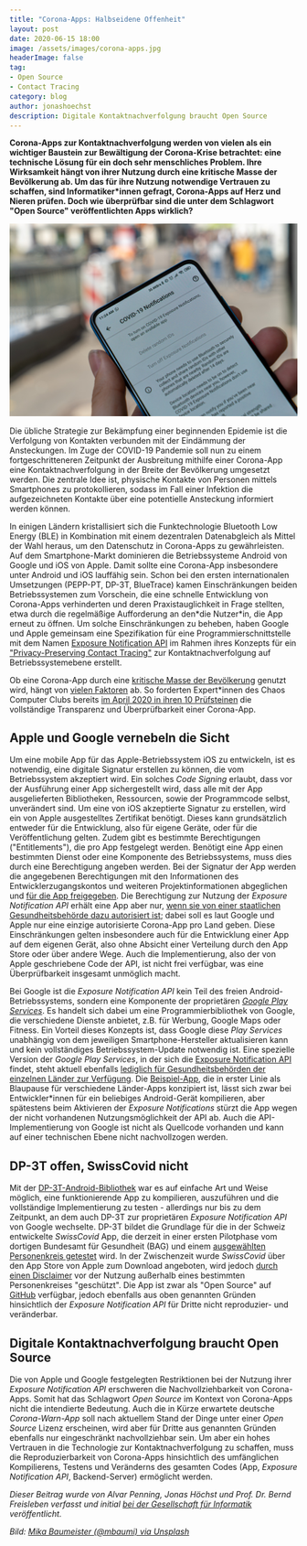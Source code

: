 ```yaml
---
title: "Corona-Apps: Halbseidene Offenheit"
layout: post
date: 2020-06-15 18:00
image: /assets/images/corona-apps.jpg
headerImage: false
tag:
- Open Source
- Contact Tracing
category: blog
author: jonashoechst
description: Digitale Kontaktnachverfolgung braucht Open Source
---
```

**Corona-Apps zur Kontaktnachverfolgung werden von vielen als ein wichtiger Baustein zur Bewältigung der Corona-Krise betrachtet: eine technische Lösung für ein doch sehr menschliches Problem. Ihre Wirksamkeit hängt von ihrer Nutzung durch eine kritische Masse der Bevölkerung ab. Um das für ihre Nutzung notwendige Vertrauen zu schaffen, sind Informatiker\*innen gefragt, Corona-Apps auf Herz und Nieren prüfen. Doch wie überprüfbar sind die unter dem Schlagwort "Open Source" veröffentlichten Apps wirklich?**

![/assets/images/corona-apps.jpg](/assets/images/corona-apps.jpg)

Die übliche Strategie zur Bekämpfung einer beginnenden Epidemie ist die Verfolgung von Kontakten verbunden mit der Eindämmung der Ansteckungen. Im Zuge der COVID-19 Pandemie soll nun zu einem fortgeschritteneren Zeitpunkt der Ausbreitung mithilfe einer Corona-App eine Kontaktnachverfolgung in der Breite der Bevölkerung umgesetzt werden. Die zentrale Idee ist, physische Kontakte von Personen mittels Smartphones zu protokollieren, sodass im Fall einer Infektion die aufgezeichneten Kontakte über eine potentielle Ansteckung informiert werden können.

In einigen Ländern kristallisiert sich die Funktechnologie Bluetooth Low Energy (BLE) in Kombination mit einem dezentralen Datenabgleich als Mittel der Wahl heraus, um den Datenschutz in Corona-Apps zu gewährleisten. Auf dem Smartphone-Markt dominieren die Betriebssysteme Android von Google und iOS von Apple. Damit sollte eine Corona-App insbesondere unter Android und iOS lauffähig sein. Schon bei den ersten internationalen Umsetzungen (PEPP-PT, DP-3T, BlueTrace) kamen Einschränkungen beiden Betriebssystemen zum Vorschein, die eine schnelle Entwicklung von Corona-Apps verhinderten und deren Praxistauglichkeit in Frage stellten, etwa durch die regelmäßige Aufforderung an den\*die Nutzer\*in, die App erneut zu öffnen. Um solche Einschränkungen zu beheben, haben Google und Apple gemeinsam eine Spezifikation für eine Programmierschnittstelle mit dem Namen [Exposure Notification API][google-gen-apidoc] im Rahmen ihres Konzepts für ein ["Privacy-Preserving Contact Tracing"][contacttracing] zur Kontaktnachverfolgung auf Betriebssystemebene erstellt. 

Ob eine Corona-App durch eine [kritische Masse der Bevölkerung][bbc-nhs-80percent] genutzt wird, hängt von [vielen Faktoren][netzpolitik-akzeptanz] ab. So forderten Expert\*innen des Chaos Computer Clubs bereits [im April 2020 in ihren 10 Prüfsteinen][ccc-10-pruefsteine] die vollständige Transparenz und Überprüfbarkeit einer Corona-App.

## Apple und Google vernebeln die Sicht

Um eine mobile App für das Apple-Betriebssystem iOS zu entwickeln, ist es notwendig, eine digitale Signatur erstellen zu können, die vom Betriebssystem akzeptiert wird. Ein solches *Code Signing* erlaubt, dass vor der Ausführung einer App sichergestellt wird, dass alle mit der App ausgelieferten Bibliotheken, Ressourcen, sowie der Programmcode selbst, unverändert sind. Um eine von iOS akzeptierte Signatur zu erstellen, wird ein von Apple ausgestelltes Zertifikat benötigt. Dieses kann grundsätzlich entweder für die Entwicklung, also für eigene Geräte, oder für die Veröffentlichung gelten. Zudem gibt es bestimmte Berechtigungen ("Entitlements"), die pro App festgelegt werden. Benötigt eine App einen bestimmten Dienst oder eine Komponente des Betriebssystems, muss dies durch eine Berechtigung angeben werden. Bei der Signatur der App werden die angegebenen Berechtigungen mit den Informationen des Entwicklerzugangskontos und weiteren Projektinformationen abgeglichen und [für die App freigegeben][apple-entitlements]. Die Berechtigung zur Nutzung der *Exposure Notification API* erhält eine App aber nur, [wenn sie von einer staatlichen Gesundheitsbehörde dazu autorisiert ist][apple-entitlement-exposure-notification-apis-addendum]; dabei soll es laut Google und Apple nur eine einzige autorisierte Corona-App pro Land geben. Diese Einschränkungen gelten insbesondere auch für die Entwicklung einer App auf dem eigenen Gerät, also ohne Absicht einer Verteilung durch den App Store oder über andere Wege. Auch die Implementierung, also der von Apple geschriebene Code der API, ist nicht frei verfügbar, was eine Überprüfbarkeit insgesamt unmöglich macht.

Bei Google ist die *Exposure Notification API* kein Teil des freien Android-Betriebssystems, sondern eine Komponente der proprietären [_Google Play Services_][wiki-gms]. Es handelt sich dabei um eine Programmierbibliothek von Google, die verschiedene Dienste anbietet, z.B. für Werbung, Google Maps oder Fitness. Ein Vorteil dieses Konzepts ist, dass Google diese _Play Services_ unabhängig von dem jeweiligen Smartphone-Hersteller aktualisieren kann und kein vollständiges Betriebssystem-Update notwendig ist. Eine spezielle Version der _Google Play Services_, in der sich die [Exposure Notification API][google-gen-apidoc] findet, steht aktuell ebenfalls [lediglich für Gesundheitsbehörden der einzelnen Länder zur Verfügung][google-gen-terms]. Die [Beispiel-App][exposure-notification-android], die in erster Linie als Blaupause für verschiedene Länder-Apps konzipiert ist, lässt sich zwar bei Entwickler\*innen für ein beliebiges Android-Gerät kompilieren, aber spätestens beim Aktivieren der _Exposure Notifications_ stürzt die App wegen der nicht vorhandenen Nutzungsmöglichkeit der API ab. Auch die API-Implementierung von Google ist nicht als Quellcode vorhanden und kann auf einer technischen Ebene nicht nachvollzogen werden.


## DP-3T offen, SwissCovid nicht
Mit der [DP-3T-Android-Bibliothek][dp3t-sdk-android] war es auf einfache Art und Weise möglich, eine funktionierende App zu kompilieren, auszuführen und die vollständige Implementierung zu testen - allerdings nur bis zu dem Zeitpunkt, an dem auch DP-3T zur proprietären *Exposure Notification API* von Google wechselte. DP-3T bildet die Grundlage für die in der Schweiz entwickelte *SwissCovid* App, die derzeit in einer ersten Pilotphase vom dortigen Bundesamt für Gesundheit (BAG) und einem [ausgewählten Personenkreis getestet][swisscovid-press] wird. In der Zwischenzeit wurde *SwissCovid* über den App Store von Apple zum Download angeboten, wird jedoch [durch einen Disclaimer][watson-ch-swisscovid] vor der Nutzung außerhalb eines bestimmten Personenkreises "geschützt". Die App ist zwar als "Open Source" auf [GitHub][dp3t-app-ios-ch] verfügbar, jedoch ebenfalls aus oben genannten Gründen hinsichtlich der *Exposure Notification API* für Dritte nicht reproduzier- und veränderbar. 

## Digitale Kontaktnachverfolgung braucht Open Source

Die von Apple und Google festgelegten Restriktionen bei der Nutzung ihrer *Exposure Notification API* erschweren die Nachvollziehbarkeit von Corona-Apps. Somit hat das Schlagwort *Open Source* im Kontext von Corona-Apps nicht die intendierte Bedeutung. Auch die in Kürze erwartete deutsche *Corona-Warn-App* soll nach aktuellem Stand der Dinge unter einer *Open Source* Lizenz erscheinen, wird aber für Dritte aus genannten Gründen ebenfalls nur eingeschränkt nachvollziehbar sein. Um aber ein hohes Vertrauen in die Technologie zur Kontaktnachverfolgung zu schaffen, muss die Reproduzierbarkeit von Corona-Apps hinsichtlich des umfänglichen Kompilierens, Testens und Veränderns des gesamten Codes (App, *Exposure Notification API*, Backend-Server) ermöglicht werden. 


*Dieser Beitrag wurde von Alvar Penning, Jonas Höchst und Prof. Dr. Bernd Freisleben verfasst und initial [bei der Gesellschaft für Informatik][article-gi] veröffentlicht.*

*Bild: [Mika Baumeister (@mbaumi) via Unsplash](https://unsplash.com/photos/PfMXXv8XXgs)*

[article-gi]:https://gi.de/themen/beitrag/corona-apps-halbseidene-offenheit
[dp3t-sdk-android]:https://github.com/DP-3T/dp3t-sdk-android
[swisscovid-press]:https://www.melani.admin.ch/melani/de/home/public-security-test/infos.html
[watson-ch-swisscovid]:https://www.watson.ch/digital/schweiz/230112345-swisscovid-app-bund-betont-dass-testversion-nicht-fuer-alle-sei
[dp3t-app-ios-ch]:https://github.com/DP-3T/dp3t-app-ios-ch
[wiki-gms]:https://en.wikipedia.org/wiki/Google_Play_Services
[google-gen-terms]:https://blog.google/documents/72/Exposure_Notifications_Service_Additional_Terms.pdf
[google-gen-apidoc]:https://static.googleusercontent.com/media/www.google.com/en//covid19/exposurenotifications/pdfs/Android-Exposure-Notification-API-documentation-v1.3.2.pdf
[exposure-notification-android]:https://github.com/google/exposure-notifications-android
[apple-entitlements]:https://developer.apple.com/documentation/bundleresources/entitlements
[apple-entitlement-exposure-notification-apis-addendum]: https://developer.apple.com/contact/request/download/Exposure_Notification_Addendum.pdf
[contacttracing]:https://www.apple.com/covid19/contacttracing
[bbc-nhs-80percent]:https://www.bbc.co.uk/news/technology-52294896
[ccc-10-pruefsteine]:https://www.ccc.de/de/updates/2020/contact-tracing-requirements
[netzpolitik-akzeptanz]:https://netzpolitik.org/2020/corona-app-befragung-nutzer-wollen-kontrolle-und-freiwilligkeit/
